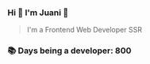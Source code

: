 ### Hi 👋 I&#39;m Juani 🦁

> I&#39;m a Frontend Web Developer SSR

### 📚 Days being a developer: 800
